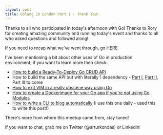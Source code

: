 ```yaml
---
layout: post
title: Golang In London Part I - Thank You!
---
```


Thanks to all who participated in today's afternoon with Go! Thanks to Rory for creating amazing community and running today's event and thanks to all who asked questions and followed along!

If you need to recap what we've went through, go [HERE](https://github.com/youshy/Golang-In-London-Music-Player)

I've been mentioning a bit about other uses of Go in production environment, if you want to learn more then check:

* [How to build a Ready-To-Deploy Go CRUD API](https://github.com/youshy/Hands-On-Ready-To-Deploy-Golang-CRUD-API)
* How to build the same API but with literally 1 dependency - [Part I](https://akondas.com/blog/Plain-Go-Crud-Api-Part-I/), [Part II](https://akondas.com/blog/Plain-Go-Crud-Api-Part-II/), Part III to come
* [How to exit VIM in a really obscene way using Go](https://akondas.com/blog/How-To-Exit-Vim/)
* [How to create a Dockerimage for your Go app if you're not using Go Modules](https://akondas.com/blog/Tales-of-Docker-and-Go,-Part-I-Private/)
* [How to write a CLI to blog automatically](https://akondas.com/blog/Blogging-automatically/) (I use this one daily - used this to write this post!)

There's more from where this meetup came from, stay tuned!

If you want to chat, grab me on Twitter (@arturkondas) or Linkedin!

